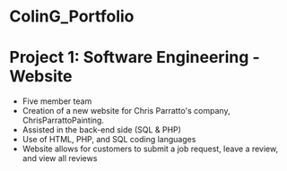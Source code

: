 # ColinG_Portfolio

# Project 1: Software Engineering - Website
* Five member team
* Creation of a new website for Chris Parratto's company, ChrisParrattoPainting.
* Assisted in the back-end side (SQL & PHP)
* Use of HTML, PHP, and SQL coding languages
* Website allows for customers to submit a job request, leave a review, and view all reviews
